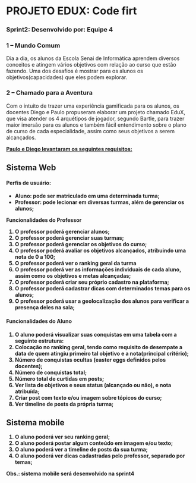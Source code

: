 <h1>PROJETO EDUX: Code firt</h1>
<h3>Sprint2: Desenvolvido por: Equipe 4</h3>

<h3>1 – Mundo Comum</h3>
<p>Dia a dia, os alunos da Escola Senai de Informática aprendem diversos conceitos e atingem vários objetivos com relação ao curso que estão fazendo. Uma dos desafios é mostrar para os alunos os objetivos(capacidades) que eles podem explorar.</p>

<h3>2 – Chamado para a Aventura</h3>
<p>Com o intuito de trazer uma experiência gamificada para os alunos, os docentes Diego e Paulo propuseram elaborar um projeto chamado EduX, que visa atender os 4 arquétipos de jogador, segundo Bartle,  para trazer maior imersão para os alunos e também fácil entendimento sobre o plano de curso de cada especialidade, assim como seus objetivos a serem alcançados.</p>


<p><b><u>Paulo e Diego levantaram os seguintes requisitos:</u></p>


<h2>Sistema Web</h2>

<h4>Perfis de usuário:</h4>
<ul>
   <li>Aluno: pode ser matriculado em uma determinada turma;</li>
   <li>Professor: pode lecionar em diversas turmas, além de gerenciar os alunos;</li>
</ul>


<p><b>Funcionalidades do Professor</p>
<ol>
   <li>O professor poderá gerenciar alunos;</li>
   <li>O professor poderá gerenciar suas turmas;</li>
   <li>O professor poderá gerenciar os objetivos do curso;</li>
   <li>O professor poderá avaliar os objetivos alcançados, atribuindo uma nota de 0 a 100;</li>
   <li>O professor poderá ver o ranking geral da turma</li>
   <li>O professor poderá ver as informações individuais de cada aluno, assim como os objetivos e metas   alcançadas;</li>
   <li>O professor poderá criar seu próprio cadastro na plataforma;</li>
   <li>O professor poderá cadastrar dicas com determinados temas para os alunos;</li>
   <li>O professor poderá usar a geolocalização dos alunos para verificar a presença deles na sala;</li>
</ol>

 

<h4>Funcionalidades do Aluno</h4>
<ol>
   <li>O aluno poderá visualizar suas conquistas em uma tabela com a seguinte estrutura:</li>
   <li>Colocação no ranking geral, tendo como requisito de desempate a data de quem atingiu primeiro tal  objetivo e a nota(principal critério);</li>
   <li>Número de conquistas ocultas (easter eggs definidos pelos docentes);</li>
   <li>Número de conquistas total;</li>
   <li>Número total de curtidas em posts;</li>
   <li>Ver lista de objetivos e seus status (alcançado ou não), e nota atribuída;</li>
   <li>Criar post com texto e/ou imagem sobre tópicos do curso;</li>
   <li>Ver timeline de posts da própria turma;</li>
</ol>



<h2>Sistema mobile</h2>
<ol>
   <li>O aluno poderá ver seu ranking geral;</li>
   <li>O aluno poderá postar algum conteúdo em imagem e/ou texto;</li>
   <li>O aluno poderá ver a timeline de posts da sua turma;</li>
   <li>O aluno poderá ver dicas cadastradas pelo professor, separado por temas;</li>
</ol>

<p>Obs.: sistema mobile será desenvolvido na sprint4</p>
